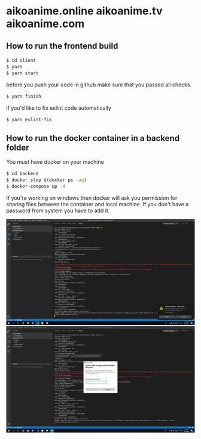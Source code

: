 # aikoanime.online aikoanime.tv aikoanime.com

## How to run the frontend build

```sh
$ cd client
$ yarn
$ yarn start
```

before you push your code in github make sure that you passed all checks.

```sh
$ yarn finish
```
if you'd like to fix eslint code automatically

```sh
$ yarn eslint-fix
```

## How to run the docker container in a backend folder

You must have docker on your machine

```sh
$ cd backend
$ docker stop $(docker ps -aq)
$ docker-compose up -d
```

If you're working on windows then docker will ask you permission for sharing files between the container and local machine.
If you don't have a password from system you have to add it.

![](https://github.com/neyron163/aikosaiko.online/blob/master/2.jpeg)
![](https://github.com/neyron163/aikosaiko.online/blob/master/1.jpeg)